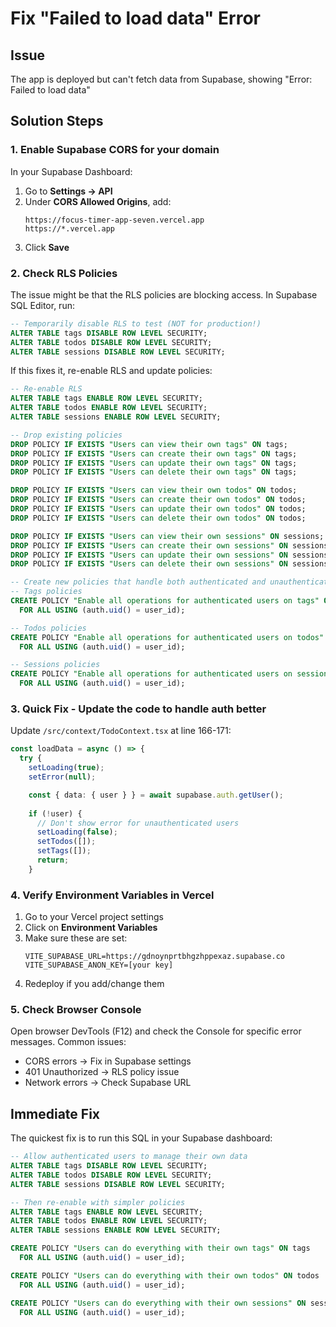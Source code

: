 # Fix "Failed to load data" Error

## Issue
The app is deployed but can't fetch data from Supabase, showing "Error: Failed to load data"

## Solution Steps

### 1. Enable Supabase CORS for your domain

In your Supabase Dashboard:

1. Go to **Settings → API**
2. Under **CORS Allowed Origins**, add:
   ```
   https://focus-timer-app-seven.vercel.app
   https://*.vercel.app
   ```
3. Click **Save**

### 2. Check RLS Policies

The issue might be that the RLS policies are blocking access. In Supabase SQL Editor, run:

```sql
-- Temporarily disable RLS to test (NOT for production!)
ALTER TABLE tags DISABLE ROW LEVEL SECURITY;
ALTER TABLE todos DISABLE ROW LEVEL SECURITY;
ALTER TABLE sessions DISABLE ROW LEVEL SECURITY;
```

If this fixes it, re-enable RLS and update policies:

```sql
-- Re-enable RLS
ALTER TABLE tags ENABLE ROW LEVEL SECURITY;
ALTER TABLE todos ENABLE ROW LEVEL SECURITY;
ALTER TABLE sessions ENABLE ROW LEVEL SECURITY;

-- Drop existing policies
DROP POLICY IF EXISTS "Users can view their own tags" ON tags;
DROP POLICY IF EXISTS "Users can create their own tags" ON tags;
DROP POLICY IF EXISTS "Users can update their own tags" ON tags;
DROP POLICY IF EXISTS "Users can delete their own tags" ON tags;

DROP POLICY IF EXISTS "Users can view their own todos" ON todos;
DROP POLICY IF EXISTS "Users can create their own todos" ON todos;
DROP POLICY IF EXISTS "Users can update their own todos" ON todos;
DROP POLICY IF EXISTS "Users can delete their own todos" ON todos;

DROP POLICY IF EXISTS "Users can view their own sessions" ON sessions;
DROP POLICY IF EXISTS "Users can create their own sessions" ON sessions;
DROP POLICY IF EXISTS "Users can update their own sessions" ON sessions;
DROP POLICY IF EXISTS "Users can delete their own sessions" ON sessions;

-- Create new policies that handle both authenticated and unauthenticated states
-- Tags policies
CREATE POLICY "Enable all operations for authenticated users on tags" ON tags
  FOR ALL USING (auth.uid() = user_id);

-- Todos policies  
CREATE POLICY "Enable all operations for authenticated users on todos" ON todos
  FOR ALL USING (auth.uid() = user_id);

-- Sessions policies
CREATE POLICY "Enable all operations for authenticated users on sessions" ON sessions
  FOR ALL USING (auth.uid() = user_id);
```

### 3. Quick Fix - Update the code to handle auth better

Update `/src/context/TodoContext.tsx` at line 166-171:

```typescript
const loadData = async () => {
  try {
    setLoading(true);
    setError(null);

    const { data: { user } } = await supabase.auth.getUser();
    
    if (!user) {
      // Don't show error for unauthenticated users
      setLoading(false);
      setTodos([]);
      setTags([]);
      return;
    }
```

### 4. Verify Environment Variables in Vercel

1. Go to your Vercel project settings
2. Click on **Environment Variables**
3. Make sure these are set:
   ```
   VITE_SUPABASE_URL=https://gdnoynprtbhgzhppexaz.supabase.co
   VITE_SUPABASE_ANON_KEY=[your key]
   ```
4. Redeploy if you add/change them

### 5. Check Browser Console

Open browser DevTools (F12) and check the Console for specific error messages. Common issues:
- CORS errors → Fix in Supabase settings
- 401 Unauthorized → RLS policy issue
- Network errors → Check Supabase URL

## Immediate Fix

The quickest fix is to run this SQL in your Supabase dashboard:

```sql
-- Allow authenticated users to manage their own data
ALTER TABLE tags DISABLE ROW LEVEL SECURITY;
ALTER TABLE todos DISABLE ROW LEVEL SECURITY;
ALTER TABLE sessions DISABLE ROW LEVEL SECURITY;

-- Then re-enable with simpler policies
ALTER TABLE tags ENABLE ROW LEVEL SECURITY;
ALTER TABLE todos ENABLE ROW LEVEL SECURITY;
ALTER TABLE sessions ENABLE ROW LEVEL SECURITY;

CREATE POLICY "Users can do everything with their own tags" ON tags
  FOR ALL USING (auth.uid() = user_id);

CREATE POLICY "Users can do everything with their own todos" ON todos
  FOR ALL USING (auth.uid() = user_id);

CREATE POLICY "Users can do everything with their own sessions" ON sessions
  FOR ALL USING (auth.uid() = user_id);
```